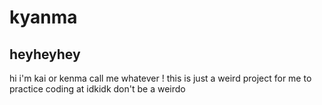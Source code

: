 # kyanma
<h2> heyheyhey </h2>
<body> hi i'm kai or kenma call me whatever ! this is just a weird project for me to practice coding at idkidk don't be a weirdo 
